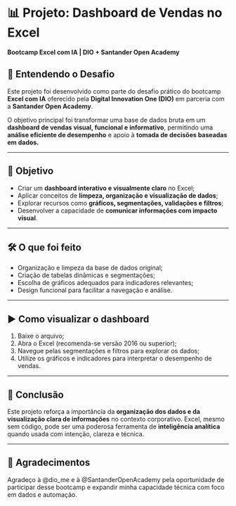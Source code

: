 # 📊 Projeto: Dashboard de Vendas no Excel

**Bootcamp Excel com IA | DIO + Santander Open Academy**

## 🧠 Entendendo o Desafio

Este projeto foi desenvolvido como parte do desafio prático do bootcamp **Excel com IA** oferecido pela **Digital Innovation One (DIO)** em parceria com a **Santander Open Academy**.

O objetivo principal foi transformar uma base de dados bruta em um **dashboard de vendas visual, funcional e informativo**, permitindo uma **análise eficiente de desempenho** e apoio à **tomada de decisões baseadas em dados.**

---

## 🎯 Objetivo

* Criar um **dashboard interativo e visualmente claro** no Excel;
* Aplicar conceitos de **limpeza, organização e visualização de dados**;
* Explorar recursos como **gráficos, segmentações, validações e filtros**;
* Desenvolver a capacidade de **comunicar informações com impacto visual**.

---

## 🛠️ O que foi feito

* Organização e limpeza da base de dados original;
* Criação de tabelas dinâmicas e segmentações;
* Escolha de gráficos adequados para indicadores relevantes;
* Design funcional para facilitar a navegação e análise.

---

## ▶️ Como visualizar o dashboard

1. Baixe o arquivo;
2. Abra o Excel (recomenda-se versão 2016 ou superior);
3. Navegue pelas segmentações e filtros para explorar os dados;
4. Utilize os gráficos e indicadores para interpretar o desempenho de vendas.

---

## 🔗 Conclusão

Este projeto reforça a importância da **organização dos dados e da visualização clara de informações** no contexto corporativo.
Excel, mesmo sem código, pode ser uma poderosa ferramenta de **inteligência analítica** quando usada com intenção, clareza e técnica.

---

## 🙌 Agradecimentos

Agradeço à @dio\_me e à @SantanderOpenAcademy pela oportunidade de participar desse bootcamp e expandir minha capacidade técnica com foco em dados e automação.
